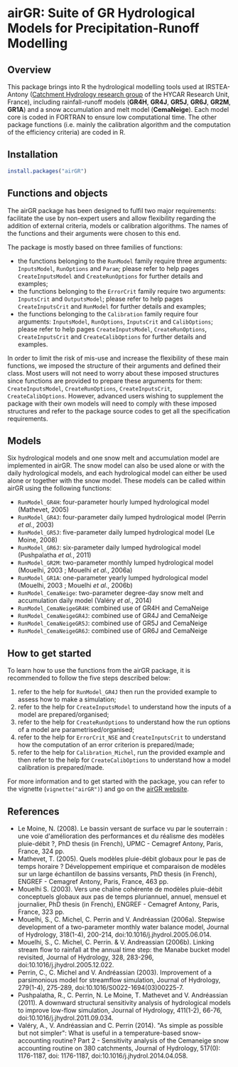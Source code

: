
# airGR: Suite of GR Hydrological Models for Precipitation-Runoff Modelling

## Overview
This package brings into R the hydrological modelling tools used at IRSTEA-Antony ([Catchment Hydrology research group](https://webgr.irstea.fr/en/home/) of the HYCAR Research Unit, France), including rainfall-runoff models (**GR4H**, **GR4J**, **GR5J**, **GR6J**, **GR2M**, **GR1A**) and a snow accumulation and melt model (**CemaNeige**). Each model core is coded in FORTRAN to ensure low computational time. The other package functions (i.e. mainly the calibration algorithm and the computation of the efficiency criteria) are coded in R.


## Installation

``` r
install.packages("airGR")
```


## Functions and objects

The airGR package has been designed to fulfil two major requirements: facilitate the use by non-expert users and allow flexibility regarding the addition of external criteria, models or calibration algorithms. The names of the functions and their arguments were chosen to this end. 

The package is mostly based on three families of functions:

- the functions belonging to the `RunModel` family require three arguments: `InputsModel`, `RunOptions` and `Param`;  please refer to help pages `CreateInputsModel` and `CreateRunOptions` for further details and examples;
- the functions belonging to the `ErrorCrit` family require two arguments: `InputsCrit` and `OutputsModel`; please refer to help pages `CreateInputsCrit` and `RunModel` for further details and examples;
- the functions belonging to the `Calibration` family require four arguments: `InputsModel`, `RunOptions`, `InputsCrit` and `CalibOptions`;  please refer to help pages `CreateInputsModel`, `CreateRunOptions`, `CreateInputsCrit` and `CreateCalibOptions` for further details and examples.

In order to limit the risk of mis-use and increase the flexibility of these main functions, we imposed the structure of their arguments and defined their class. Most users will not need to worry about these imposed structures since functions are provided to prepare these arguments for them: `CreateInputsModel`, `CreateRunOptions`, `CreateInputsCrit`, `CreateCalibOptions`. However, advanced users wishing to supplement the package with their own models will need to comply with these imposed structures and refer to the package source codes to get all the specification requirements.


## Models

Six hydrological models and one snow melt and accumulation model are implemented in airGR. The snow model can also be used alone or with the daily hydrological models, and each hydrological model can either be used alone or together with the snow model.
These models can be called within airGR using the following functions: 

  - `RunModel_GR4H`: four-parameter hourly lumped hydrological model (Mathevet, 2005)
  - `RunModel_GR4J`: four-parameter daily lumped hydrological model (Perrin *et al.*, 2003)
  - `RunModel_GR5J`: five-parameter daily lumped hydrological model (Le Moine, 2008)
  - `RunModel_GR6J`: six-parameter daily lumped hydrological model (Pushpalatha *et al.*, 2011)
  - `RunModel_GR2M`: two-parameter monthly lumped hydrological model (Mouelhi, 2003 ; Mouelhi *et al.*, 2006a)
  - `RunModel_GR1A`: one-parameter yearly lumped hydrological model (Mouelhi, 2003 ; Mouelhi *et al.*, 2006b)
  - `RunModel_CemaNeige`: two-parameter degree-day snow melt and accumulation daily model (Valéry *et al.*, 2014)
  - `RunModel_CemaNeigeGR4H`: combined use of GR4H and CemaNeige
  - `RunModel_CemaNeigeGR4J`: combined use of GR4J and CemaNeige
  - `RunModel_CemaNeigeGR5J`: combined use of GR5J and CemaNeige
  - `RunModel_CemaNeigeGR6J`: combined use of GR6J and CemaNeige


## How to get started

To learn how to use the functions from the airGR package, it is recommended to follow the five steps described below:

  1. refer to the help for `RunModel_GR4J` then run the provided example to assess how to make a simulation;
  2. refer to the help for `CreateInputsModel` to understand how the inputs of a model are prepared/organised;
  3. refer to the help for `CreateRunOptions` to understand how the run options of a model are parametrised/organised;
  4. refer to the help for `ErrorCrit_NSE` and `CreateInputsCrit` to understand how the computation of an error criterion is prepared/made;
  5. refer to the help for `Calibration_Michel`, run the provided example and then refer to the help for `CreateCalibOptions` to understand how a model calibration is prepared/made.

For more information and to get started with the package, you can refer to the vignette (`vignette("airGR")`) and go on the [airGR website](https://hydrogr.github.io/airGR/index.html).


## References

- Le Moine, N. (2008). Le bassin versant de surface vu par le souterrain : une voie d'amélioration des performances et du réalisme des modèles pluie-débit ?, PhD thesis (in French), UPMC - Cemagref Antony, Paris, France, 324 pp.
- Mathevet, T. (2005). Quels modèles pluie-débit globaux pour le pas de temps horaire ? Développement empirique et comparaison de modèles sur un large échantillon de bassins versants, PhD thesis (in French), ENGREF - Cemagref Antony, Paris, France, 463 pp.
- Mouelhi S. (2003). Vers une chaîne cohérente de modèles pluie-débit conceptuels globaux aux pas de temps pluriannuel, annuel, mensuel et journalier, PhD thesis (in French), ENGREF - Cemagref Antony, Paris, France, 323 pp.
- Mouelhi, S., C. Michel, C. Perrin and V. Andréassian (2006a). Stepwise development of a two-parameter monthly water balance model, Journal of Hydrology, 318(1-4), 200-214, doi:10.1016/j.jhydrol.2005.06.014.
- Mouelhi, S., C. Michel, C. Perrin. & V. Andreassian (2006b). Linking stream flow to rainfall at the annual time step: the Manabe bucket model revisited, Journal of Hydrology, 328, 283-296, doi:10.1016/j.jhydrol.2005.12.022.
- Perrin, C., C. Michel and V. Andréassian (2003). Improvement of a parsimonious model for streamflow simulation, Journal of Hydrology, 279(1-4), 275-289, doi:10.1016/S0022-1694(03)00225-7.
- Pushpalatha, R., C. Perrin, N. Le Moine, T. Mathevet and V. Andréassian (2011). A downward structural sensitivity analysis of hydrological models to improve low-flow simulation, Journal of Hydrology, 411(1-2), 66-76, doi:10.1016/j.jhydrol.2011.09.034.
- Valéry, A., V. Andréassian and C. Perrin (2014). "As simple as possible but not simpler": What is useful in a temperature-based snow-accounting routine? Part 2 - Sensitivity analysis of the Cemaneige snow accounting routine on 380 catchments, Journal of Hydrology, 517(0): 1176-1187, doi: 1176-1187, doi:10.1016/j.jhydrol.2014.04.058.


